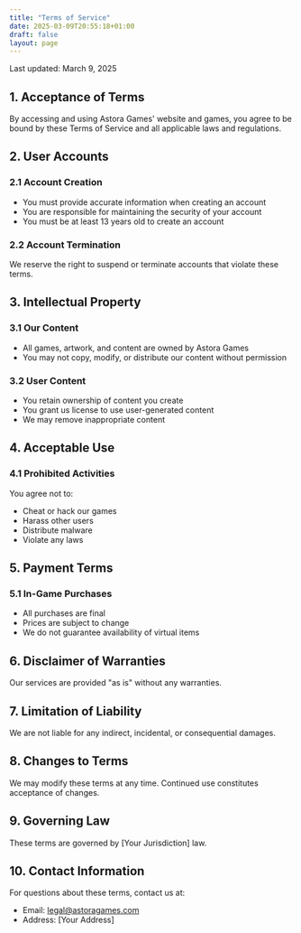 ```yaml
---
title: "Terms of Service"
date: 2025-03-09T20:55:18+01:00
draft: false
layout: page
---
```


Last updated: March 9, 2025

## 1. Acceptance of Terms

By accessing and using Astora Games' website and games, you agree to be bound by these Terms of Service and all applicable laws and regulations.

## 2. User Accounts

### 2.1 Account Creation
- You must provide accurate information when creating an account
- You are responsible for maintaining the security of your account
- You must be at least 13 years old to create an account

### 2.2 Account Termination
We reserve the right to suspend or terminate accounts that violate these terms.

## 3. Intellectual Property

### 3.1 Our Content
- All games, artwork, and content are owned by Astora Games
- You may not copy, modify, or distribute our content without permission

### 3.2 User Content
- You retain ownership of content you create
- You grant us license to use user-generated content
- We may remove inappropriate content

## 4. Acceptable Use

### 4.1 Prohibited Activities
You agree not to:
- Cheat or hack our games
- Harass other users
- Distribute malware
- Violate any laws

## 5. Payment Terms

### 5.1 In-Game Purchases
- All purchases are final
- Prices are subject to change
- We do not guarantee availability of virtual items

## 6. Disclaimer of Warranties

Our services are provided "as is" without any warranties.

## 7. Limitation of Liability

We are not liable for any indirect, incidental, or consequential damages.

## 8. Changes to Terms

We may modify these terms at any time. Continued use constitutes acceptance of changes.

## 9. Governing Law

These terms are governed by [Your Jurisdiction] law.

## 10. Contact Information

For questions about these terms, contact us at:
- Email: legal@astoragames.com
- Address: [Your Address]
